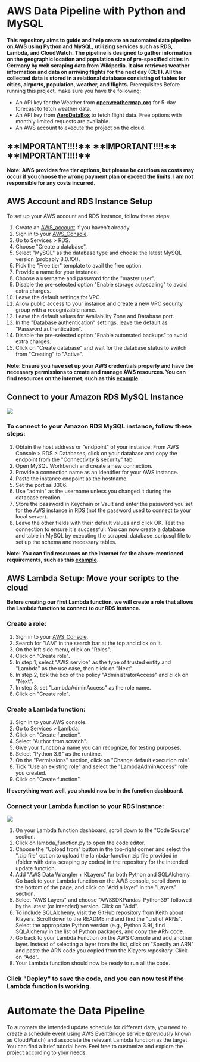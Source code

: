 # AWS Data Pipeline with Python and MySQL
**This repository aims to guide and help create an automated data pipeline on AWS using Python and MySQL, utilizing services such as RDS, Lambda, and CloudWatch. The pipeline is designed to gather information on the geographic location and population size of pre-specified cities in Germany by web scraping data from Wikipedia. It also retrieves weather information and data on arriving flights for the next day (CET). All the collected data is stored in a relational database consisting of tables for cities, airports, population, weather, and flights.**
Prerequisites
Before running this project, make sure you have the following:

-	An API key for the Weather from [**openweathermap.org**](https://openweathermap.org/forecast5) for 5-day forecast to fetch weather data.
-	An API key from [**AeroDataBox**](https://rapidapi.com/aedbx-aedbx/api/aerodatabox/) to fetch flight data. Free options with monthly limited requests are available.
-	An AWS account to execute the project on the cloud.
	
  ##                   ∗∗IMPORTANT!!!!∗∗           ∗∗IMPORTANT!!!!∗∗        ∗∗IMPORTANT!!!!∗∗
  
**Note: AWS provides free tier options, but please be cautious as costs may occur if you choose the wrong payment plan or exceed the limits. I am not responsible for any costs incurred.**

## AWS Account and RDS Instance Setup

To set up your AWS account and RDS instance, follow these steps:

1.	Create an [AWS_account]( https://aws.amazon.com/free/) if you haven't already.
2.	Sign in to your [AWS_Console](http://console.aws.amazon.com/).
3.	Go to Services > RDS.
4.	Choose "Create a database".
5.	Select "MySQL" as the database type and choose the latest MySQL version (probably 8.0.XX).
6.	Pick the "Free tier" template to avail the free option.
7.	Provide a name for your instance.
8.	Choose a username and password for the "master user".
9.	Disable the pre-selected option "Enable storage autoscaling" to avoid extra charges.
10.	Leave the default settings for VPC.
11.	Allow public access to your instance and create a new VPC security group with a recognizable name.
12.	Leave the default values for Availability Zone and Database port.
13.	In the "Database authentication" settings, leave the default as "Password authentication".
14.	Disable the pre-selected option "Enable automated backups" to avoid extra charges.
15.	Click on "Create database" and wait for the database status to switch from "Creating" to "Active".
    
**Note: Ensure you have set up your AWS credentials properly and have the necessary permissions to create and manage AWS resources. You can find resources on the internet, such as this [example](https://dev.to/chrisgreening/deploying-a-free-tier-relational-database-with-amazon-rds-3jd2#creating-an-instance-of-mysql).**

## Connect to your Amazon RDS MySQL Instance

![](https://learn.wbscodingschool.com/wp-content/uploads/2021/06/Screenshot-2021-07-07-at-10.57.44-e1625739643919-1024x718.png)

### To connect to your Amazon RDS MySQL instance, follow these steps:
1.	Obtain the host address or "endpoint" of your instance. From AWS Console > RDS > Databases, click on your database and copy the endpoint from the "Connectivity & security" tab.
2.	Open MySQL Workbench and create a new connection.
3.	Provide a connection name as an identifier for your AWS instance.
4.	Paste the instance endpoint as the hostname.
5.	Set the port as 3306.
6.	Use "admin" as the username unless you changed it during the database creation.
7.	Store the password in Keychain or Vault and enter the password you set for the AWS instance in RDS (not the password used to connect to your local server).
8.	Leave the other fields with their default values and click OK. Test the connection to ensure it's successful.
You can now create a database and table in MySQL by executing the scraped_database_scrip.sql file to set up the schema and necessary tables.

**Note: You can find resources on the internet for the above-mentioned requirements, such as this [example](https://dev.to/chrisgreening/deploying-a-free-tier-relational-database-with-amazon-rds-3jd2#creating-an-instance-of-mysql).**

## AWS Lambda Setup: Move your scripts to the cloud

**Before creating our first Lambda function, we will create a role that allows the Lambda function to connect to our RDS instance.**

### Create a role:

1.	Sign in to your [AWS_Console](http://console.aws.amazon.com/).
2.	Search for "IAM" in the search bar at the top and click on it.
3.	On the left side menu, click on "Roles".
4.	Click on "Create role".
5.	In step 1, select "AWS service" as the type of trusted entity and "Lambda" as the use case, then click on "Next".
6.	In step 2, tick the box of the policy "AdministratorAccess" and click on "Next".
7.	In step 3, set "LambdaAdminAccess" as the role name.
8.	Click on "Create role".

### Create a Lambda function:

1.	Sign in to your AWS console.
2.	Go to Services > Lambda.
3.	Click on "Create function".
4.	Select "Author from scratch".
5.	Give your function a name you can recognize, for testing purposes.
6.	Select "Python 3.9" as the runtime.
7.	On the "Permissions" section, click on "Change default execution role".
8.	Tick "Use an existing role" and select the "LambdaAdminAccess" role you created.
9.	Click on "Create function".

**If everything went well, you should now be in the function dashboard.**

### Connect your Lambda function to your RDS instance:
![](https://learn.wbscodingschool.com/wp-content/uploads/2021/06/Screenshot-2021-07-26-at-16.02.17.png)
1.	On your Lambda function dashboard, scroll down to the "Code Source" section.
2.	Click on lambda_function.py to open the code editor.
3.	Choose the "Upload from" button in the top-right corner and select the ".zip file" option to upload the lambda-function zip file provided in (folder with data-scraping py codes) in the repository for the intended update function.
4.	Add "AWS Data Wrangler + KLayers" for both Python and SQLAlchemy. Go back to your Lambda function on the AWS console, scroll down to the bottom of the page, and click on "Add a layer" in the "Layers" section.
5.	Select "AWS Layers" and choose "AWSSDKPandas-Python39" followed by the latest (or intended) version. Click on "Add".
6.	To include SQLAlchemy, visit the GitHub repository from Keith about Klayers. Scroll down to the README.md and find the "List of ARNs". Select the appropriate Python version (e.g., Python 3.9), find SQLAlchemy in the list of Python packages, and copy the ARN code.
7.	Go back to your Lambda Function on the AWS Console and add another layer. Instead of selecting a layer from the list, click on "Specify an ARN" and paste the ARN code you copied from the Klayers repository. Click on "Add".
8.	Your Lambda function should now be ready to run all the code.

### Click "Deploy" to save the code, and you can now test if the Lambda function is working.
# Automate the Data Pipeline
To automate the intended update schedule for different data, you need to create a schedule event using AWS EventBridge service (previously known as CloudWatch) and associate the relevant Lambda function as the target. You can find a brief tutorial here[](https://youtu.be/iUIWG0h2D84).
Feel free to customize and explore the project according to your needs.

